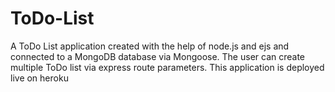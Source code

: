 # ToDo-List
A ToDo List application created with the help of node.js and ejs and connected to a MongoDB database via Mongoose. The user can create multiple ToDo list via express route parameters. This application is deployed live on heroku
